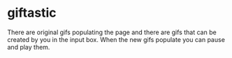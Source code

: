 # giftastic

There are original gifs populating the page and there are gifs that can be created by you in the input box.
When the new gifs populate you can pause and play them. 
